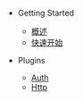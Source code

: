 * Getting Started

  * [概述](introduce.md)
  * [快速开始](quickstart.md)

* Plugins

  * [Auth](plugins/auth.md)
  * [Http](plugins/http.md)
